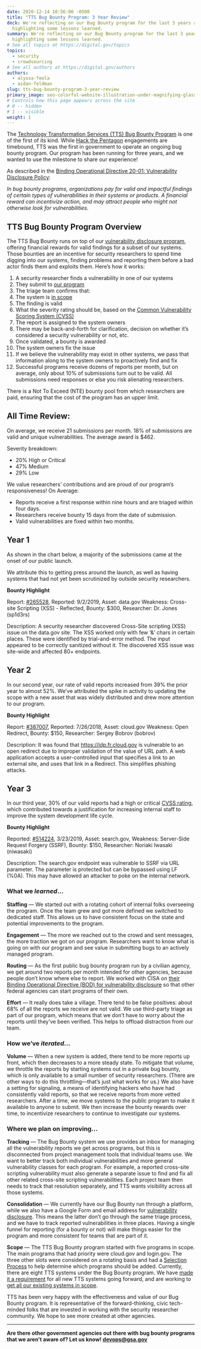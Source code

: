 ```yaml
---
date: 2020-12-14 10:56:00 -0500
title: "TTS Bug Bounty Program: 3 Year Review"
deck: We're reflecting on our Bug Bounty program for the last 3 years and
  highlighting some lessons learned.
summary: We're reflecting on our Bug Bounty program for the last 3 years and
  highlighting some lessons learned.
# See all topics at https://digital.gov/topics
topics:
  - security
  - crowdsourcing
# See all authors at https://digital.gov/authors
authors:
  - alyssa-feola
  - aidan-feldman
slug: tts-bug-bounty-program-3-year-review
primary_image: seo-colorful-website-illustration-under-magnifying-glass-aleksandr-durnov-istock-gettyimagesplus-954640444
# Controls how this page appears across the site
# 0 -- hidden
# 1 -- visible
weight: 1
---
```

The [Technology Transformation Services (TTS) Bug Bounty Program](https://hackerone.com/tts) is one of the first of its kind. While [Hack the Pentagon](https://www.hackerone.com/hack-the-pentagon) engagements are timebound, TTS was the first in government to operate an ongoing bug bounty program. Our program has been running for three years, and we wanted to use the milestone to share our experience!

As described in the [Binding Operational Directive 20-01: Vulnerability Disclosure Policy](https://cyber.dhs.gov/bod/20-01/):

*In bug bounty programs, organizations pay for valid and impactful findings of certain types of vulnerabilities in their systems or products. A financial reward can incentivize action, and may attract people who might not otherwise look for vulnerabilities.*

## TTS Bug Bounty Program Overview

The TTS Bug Bounty runs on top of our [vulnerability disclosure program](https://18f.gsa.gov/vulnerability-disclosure-policy/), offering financial rewards for valid findings for a subset of our systems. Those bounties are an incentive for security researchers to spend time digging into our systems, finding problems and reporting them before a bad actor finds them and exploits them. Here’s how it works:  
  

1.  A security researcher finds a vulnerability in one of our systems
1.  They submit to [our program](https://hackerone.com/tts)
1.  The triage team confirms that:
  1.  The system is [in scope](https://hackerone.com/tts?type=team#scope)
  2.  The finding is valid
  3.  What the severity rating should be, based on the [Common Vulnerability Scoring System (CVSS)](https://nvd.nist.gov/vuln-metrics/cvss)
1.  The report is assigned to the system owners
1.  There may be back-and-forth for clarification, decision on whether it’s considered a security vulnerability or not, etc.
1.  Once validated, a bounty is awarded
1.  The system owners fix the issue
1.  If we believe the vulnerability may exist in other systems, we pass that information along to the system owners to proactively find and fix
1.  Successful programs receive dozens of reports per month, but on average, only about 10% of submissions turn out to be valid. All submissions need responses or else you risk alienating researchers. 

There is a Not To Exceed (NTE) bounty pool from which researchers are paid, ensuring that the cost of the program has an upper limit.

## All Time Review:

On average, we receive 21 submissions per month. 18% of submissions are valid and unique vulnerabilities. The average award is $462.

Severity breakdown:

-   20% High or Critical
-   47% Medium
-   29% Low

We value researchers’ contributions and are proud of our program’s responsiveness! On Average:

-   Reports receive a first response within nine hours and are triaged within four days.
-   Researchers receive bounty 15 days from the date of submission.
-   Valid vulnerabilities are fixed within two months.

## Year 1

As shown in the chart below, a majority of the submissions came at the onset of our public launch.

We attribute this to getting press around the launch, as well as having systems that had not yet been scrutinized by outside security researchers.

**Bounty Highlight**

Report: [#265528](https://hackerone.com/reports/265528), Reported: 9/2/2019, Asset: data.gov Weakness: Cross-site Scripting (XSS) - Reflected, Bounty: $300, Researcher: Dr. Jones (sp1d3rs)

Description: A security researcher discovered Cross-Site scripting (XSS) issue on the data.gov site. The XSS worked only with few ‘&’ chars in certain places. These were identified by trial-and-error method. The input appeared to be correctly sanitized without it. The discovered XSS issue was site-wide and affected 80+ endpoints.

## Year 2

In our second year, our rate of valid reports increased from 39% the prior year to almost 52%. We’ve attributed the spike in activity to updating the scope with a new asset that was widely distributed and drew more attention to our program.

**Bounty Highlight**

Report: [#387007](https://hackerone.com/reports/387007), Reported: 7/26/2018, Asset: cloud.gov Weakness: Open Redirect, Bounty: $150, Researcher: Sergey Bobrov (bobrov)

Description: It was found that https://idp.fr.cloud.gov is vulnerable to an open redirect due to improper validation of the value of URL path. A web application accepts a user-controlled input that specifies a link to an external site, and uses that link in a Redirect. This simplifies phishing attacks.

## Year 3

In our third year, 30% of our valid reports had a high or critical [CVSS rating](https://nvd.nist.gov/vuln-metrics/cvss), which contributed towards a justification for increasing internal staff to improve the system development life cycle.

**Bounty Highlight**

Reported: [#514224](https://hackerone.com/reports/514224), 3/23/2019, Asset: search.gov, Weakness: Server-Side Request Forgery (SSRF), Bounty: $150, Researcher: Noriaki Iwasaki (niwasaki)

Description: The search.gov endpoint was vulnerable to SSRF via URL parameter. The parameter is protected but can be bypassed using LF (%0A). This may have allowed an attacker to poke on the internal network.

### What we *learned*…

**Staffing** &mdash; We started out with a rotating cohort of internal folks overseeing the program. Once the team grew and got more defined we switched to dedicated staff. This allows us to have consistent focus on the state and potential improvements to the program.

**Engagement** &mdash; The more we reached out to the crowd and sent messages, the more traction we got on our program. Researchers want to know what is going on with our program and see value in submitting bugs to an actively managed program.

**Routing** &mdash; As the first public bug bounty program run by a civilian agency, we get around two reports per month intended for other agencies, because people don’t know where else to report. We worked with CISA on [their Binding Operational Directive (BOD) for vulnerability disclosure](https://cyber.dhs.gov/bod/20-01/) so that other federal agencies can start programs of their own.
  
**Effort** &mdash; It really does take a village. There tend to be false positives: about 68% of all the reports we receive are not valid. We use third-party triage as part of our program, which means that we don’t have to worry about the reports until they’ve been verified. This helps to offload distraction from our team.

### How we’ve *iterated*…

**Volume** &mdash; When a new system is added, there tend to be more reports up front, which then decreases to a more steady state. To mitigate that volume, we throttle the reports by starting systems out in a private bug bounty, which is only available to a small number of security researchers. (There are other ways to do this throttling—that’s just what works for us.) We also have a setting for signaling, a means of identifying hackers who have had consistently valid reports, so that we receive reports from more vetted researchers. After a time, we move systems to the public program to make it available to anyone to submit. We then increase the bounty rewards over time, to incentivize researchers to continue to investigate our systems.

### Where we plan on improving…

**Tracking** &mdash; The Bug Bounty system we use provides an inbox for managing all the vulnerability reports we get across programs, but this is disconnected from project management tools that individual teams use. We want to better track both individual vulnerabilities and more general vulnerability classes for each program. For example, a reported cross-site scripting vulnerability must also generate a separate issue to find and fix all other related cross-site scripting vulnerabilities. Each project team then needs to track that resolution separately, and TTS wants visibility across all those systems.

**Consolidation** &mdash; We currently have our Bug Bounty run through a platform, while we also have a Google Form and email address for [vulnerability disclosure](https://18f.gsa.gov/vulnerability-disclosure-policy/#reporting-a-vulnerability). This means the latter don’t go through the same triage process, and we have to track reported vulnerabilities in three places. Having a single funnel for reporting (for a bounty or not) will make things easier for the program and more consistent for teams that are part of it.

**Scope**  &mdash; The TTS Bug Bounty program started with five programs in scope. The main programs that had priority were cloud.gov and login.gov. The three other slots were considered on a rotating basis and had a [Selection Process](https://github.com/18F/bug-bounty/blob/master/selection-process.md) to help determine which programs should be added. Currently, there are eight TTS systems under the Bug Bounty program.  We have [made it a requirement](https://github.com/18F/tts-tech-portfolio/issues/new?assignees=&labels=ATO&template=ato.md&title=ATO+for+%5Bsystem%5D+-+due+%5Bdate%5D) for all new TTS systems going forward, and are working to [get all our existing systems in scope](https://github.com/18F/bug-bounty/issues/34).

TTS has been very happy with the effectiveness and value of our Bug Bounty program. It is representative of the forward-thinking, civic tech-minded folks that are invested in working with the security researcher community. We hope to see more created at other agencies.

---
**Are there other government agencies out there with bug bounty programs that we aren’t aware of? Let us know! [devops@gsa.gov](mailto:devops@gsa.gov)**
